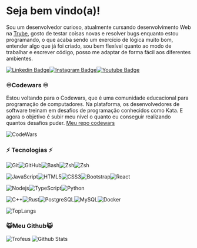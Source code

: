 # Seja bem vindo(a)!

Sou um desenvolvedor curioso, atualmente cursando desenvolvimento Web na [Trybe](https://www.betrybe.com/), gosto de testar coisas novas e resolver bugs enquanto estou programando, o que acaba sendo um exercício de lógica muito bom, entender algo que já foi criado, sou bem flexível quanto ao modo de trabalhar e escrever código, posso me adaptar de forma fácil aos diferentes ambientes.

[![Linkedin Badge](https://img.shields.io/badge/-algoritmocpp-blue?style=flat-square&logo=Linkedin&logoColor=white&link=https://www.linkedin.com/in/algoritmocpp/)](https://www.linkedin.com/in/algoritmocpp/)[![Instagram Badge](https://img.shields.io/badge/-algoritmocpp-purple?style=flat-square&logo=instagram&logoColor=white&link=https://instagram.com/algoritmocpp/)](https://instagram.com/algoritmocpp)[![Youtube Badge](https://img.shields.io/badge/-algoritmocpp-darkred?style=flat-square&logo=youtube&logoColor=white&link=https://www.youtube.com/@algoritmocpp)](https://www.youtube.com/@algoritmocpp)

### ♾️Codewars ♾️

Estou voltando para o Codewars, que é uma comunidade educacional para programação de computadores. Na plataforma, os desenvolvedores de software treinam em desafios de programação conhecidos como Kata. E agora o objetivo é subir meu nível o quanto eu conseguir realizando quantos desafios puder. [Meu repo codewars](https://github.com/algoritmocpp/codewars)

![CodeWars](https://www.codewars.com/users/algoritmocpp/badges/large)

### ⚡ Tecnologias ⚡

![Git](https://img.shields.io/badge/-Git-black?style=flat-square&logo=git)![GitHub](https://img.shields.io/badge/-GitHub-181717?style=flat-square&logo=github)![Bash](https://img.shields.io/badge/-$___Bash-181717?style=flat-square)![Zsh](https://img.shields.io/badge/->___Zsh-222222?style=flat-square&logo=)![Zsh](https://img.shields.io/badge/-Linux-222222?style=flat-square&logo=archlinux)

![JavaScript](https://img.shields.io/badge/-JavaScript-black?style=flat-square&logo=javascript)![HTML5](https://img.shields.io/badge/-HTML5-E34F26?style=flat-square&logo=html5&logoColor=white)![CSS3](https://img.shields.io/badge/-CSS3-1572B6?style=flat-square&logo=css3)![Bootstrap](https://img.shields.io/badge/-Bootstrap-563D7C?style=flat-square&logo=bootstrap)![React](https://img.shields.io/badge/-React-black?style=flat-square&logo=react)

![Nodejs](https://img.shields.io/badge/-Nodejs-black?style=flat-square&logo=Node.js)![TypeScript](https://img.shields.io/badge/-TypeScript-000000?style=flat-square&logo=typescript)![Python](https://img.shields.io/badge/-Python-black?style=flat-square&logo=Python)

![C++](https://img.shields.io/badge/-C++-55599C?style=flat-square&logo=cplusplus)![Rust](https://img.shields.io/badge/-Rust-964b00?style=flat-square&logo=rust)![PostgreSQL](https://img.shields.io/badge/-PostgreSQL-222222?style=flat-square&logo=postgresql)![MySQL](https://img.shields.io/badge/-MySQL-black?style=flat-square&logo=mysql)![Docker](https://img.shields.io/badge/-Docker-black?style=flat-square&logo=docker)

![TopLangs](https://github-readme-stats.vercel.app/api/top-langs/?username=algoritmocpp&theme=dracula)

### 😺Meu Github😺

![Trofeus](https://github-profile-trophy.vercel.app/?username=algoritmocpp&theme=dracula&no-frame=true&row=1&&margin-w=20&no-bg=true)
![Github Stats](https://github-readme-stats.vercel.app/api?username=algoritmocpp&count_private=true&show_icons=true&include_all_commits&theme=dracula&custom_title=Status%20de%20colaboração%20no%20GitHub)
